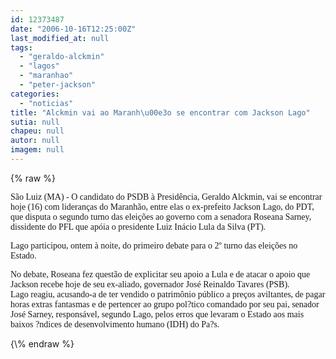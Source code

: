 ```yaml
---
id: 12373487
date: "2006-10-16T12:25:00Z"
last_modified_at: null
tags:
  - "geraldo-alckmin"
  - "lagos"
  - "maranhao"
  - "peter-jackson"
categories:
  - "noticias"
title: "Alckmin vai ao Maranh\u00e3o se encontrar com Jackson Lago"
sutia: null
chapeu: null
autor: null
imagem: null
---
```

{\% raw %}
<p><P><FONT face=Verdana>São Luiz (MA) - O candidato do PSDB à Presidência, Geraldo Alckmin, vai se encontrar hoje (16) com lideranças do Maranhão, entre elas o ex-prefeito Jackson Lago, do PDT, que disputa o segundo turno das eleições ao governo com a senadora Roseana Sarney, dissidente do PFL que apóia o presidente Luiz Inácio Lula da Silva (PT).</FONT></P></p>
<p><P><FONT face=Verdana>Lago participou, ontem à noite, do primeiro debate para o 2º turno das eleições no Estado.</FONT></P></p>
<p><P><FONT face=Verdana>No debate, Roseana fez questão de explicitar seu apoio a Lula e de atacar o apoio que Jackson recebe hoje de seu ex-aliado, governador José Reinaldo Tavares (PSB). <BR>Lago reagiu, acusando-a de ter vendido o patrimônio público a preços aviltantes, de pagar horas extras fantasmas e de pertencer ao grupo pol?tico comandado por seu pai, senador José Sarney, responsável, segundo Lago, pelos erros que levaram o Estado aos mais baixos ?ndices de desenvolvimento humano (IDH) do Pa?s.</FONT></P> </p>
{\% endraw %}